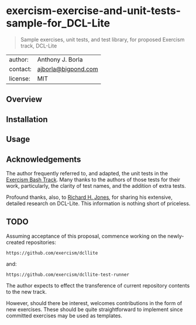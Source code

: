 # exercism-exercise-and-unit-tests-sample-for_DCL-Lite
> Sample exercises, unit tests, and test library, for proposed Exercism track, DCL-Lite

|||
| :---     | :--- |
| author:  | Anthony J. Borla |
| contact: | [ajborla@bigpond.com](ajborla@bigpond.com) |
| license: | MIT |

## Overview
## Installation
## Usage

## Acknowledgements
The author frequently referred to, and adapted, the unit tests in the [Exercism Bash Track](https://exercism.org/tracks/bash). Many thanks to the authors of those tests for their work, particularly, the clarity of test names, and the addition of extra tests.

Profound thanks, also, to [Richard H. Jones](https://jonesrh.info), for sharing his extensive, detailed research on DCL-Lite. This information is nothing short of priceless.

## TODO
Assuming acceptance of this proposal, commence working on the newly-created repositories:

`https://github.com/exercism/dcllite`

and:

`https://github.com/exercism/dcllite-test-runner`

The author expects to effect the transference of current repository contents to the new track.

However, should there be interest, welcomes contributions in the form of new exercises. These should be quite straightforward to implement since committed exercises may be used as templates.

